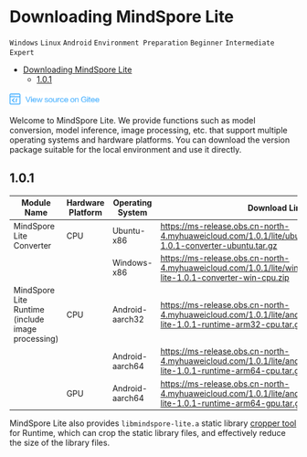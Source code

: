 # Downloading MindSpore Lite

`Windows` `Linux` `Android` `Environment Preparation` `Beginner` `Intermediate` `Expert`

<!-- TOC -->

- [Downloading MindSpore Lite](#downloading-mindspore-lite)
    - [1.0.1](#101)

<!-- /TOC -->

<a href="https://gitee.com/mindspore/docs/blob/r1.1/tutorials/lite/source_en/use/downloads.md" target="_blank"><img src="../_static/logo_source.png"></a>

Welcome to MindSpore Lite. We provide functions such as model conversion, model inference, image processing, etc. that support multiple operating systems and hardware platforms. You can download the version package suitable for the local environment and use it directly.

## 1.0.1

|   Module Name   |   Hardware Platform   |   Operating System   |      Download Links      |       SHA-256     |
|    ---   |    ---   |    ---   |       ---      |    ---      |
|   MindSpore Lite Converter   |   CPU   |   Ubuntu-x86   |   <https://ms-release.obs.cn-north-4.myhuaweicloud.com/1.0.1/lite/ubuntu_x86/mindspore-lite-1.0.1-converter-ubuntu.tar.gz> |9498d721645e97992b7d5a46246d42db31114952d00bdecc0c40510cb629347e   |
|      |      |   Windows-x86   |   <https://ms-release.obs.cn-north-4.myhuaweicloud.com/1.0.1/lite/windows_x86/mindspore-lite-1.0.1-converter-win-cpu.zip>   |2040d2a71a90ffabca108ef3195a2fb3cbef07b73ef2197bb63097fba2ac6a33   |
|   MindSpore Lite Runtime (include image processing)   |   CPU   |   Android-aarch32   |   <https://ms-release.obs.cn-north-4.myhuaweicloud.com/1.0.1/lite/android_aarch32/mindspore-lite-1.0.1-runtime-arm32-cpu.tar.gz>   |3c99c47efbf0df16d8627b14c3da8d80a13f246ee409b10edbcde6b9d0bc4261   |
|      |      |   Android-aarch64   |   <https://ms-release.obs.cn-north-4.myhuaweicloud.com/1.0.1/lite/android_aarch64/mindspore-lite-1.0.1-runtime-arm64-cpu.tar.gz>   |4306b5b2ecb7324133eab27f40c6c05efa1be28b2e2ecd1c35b152ef15de5482   |
|      |   GPU   |   Android-aarch64   |   <https://ms-release.obs.cn-north-4.myhuaweicloud.com/1.0.1/lite/android_aarch64/mindspore-lite-1.0.1-runtime-arm64-gpu.tar.gz>   |09407dff8cc0aee5a8075a12a4fbde10634aafde238eeb686c3cf91481c667b5   |

MindSpore Lite also provides `libmindspore-lite.a` static library [cropper tool](https://www.mindspore.cn/tutorial/lite/en/r1.1/use/cropper_tool.html#) for Runtime, which can crop the static library files, and effectively reduce the size of the library files.

